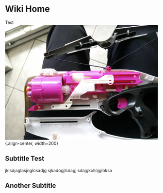 <!-- TITLE: Home -->
<!-- SUBTITLE: A quick summary of Home -->

# Wiki Home
Test
![Img 20150620 192114](/uploads/img-20150620-192114.jpg "Img 20150620 192114"){.align-center, width=200}
## Subtitle Test
jklsdjaglasjnglösadjg
sjkadögjlsöagj
sdajgkollöjglöksa
## Another Subtitle

